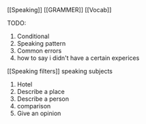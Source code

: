 
[[Speaking]]
[[GRAMMER]]
[[Vocab]]

TODO:

1. Conditional
2. Speaking pattern
3. Common errors
4. how to say i didn't have a certain experices



[[Speaking filters]]
speaking subjects

1. Hotel
2. Describe a place
3. Describe a person
4. comparison
5. Give an opinion